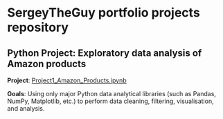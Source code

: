 # SergeyTheGuy portfolio projects repository
## Python Project: Exploratory data analysis of Amazon products
**Project**: [Project1_Amazon_Products.ipynb](https://github.com/SergeyTheGuy/Data-Analysis-Portfolio/blob/cef73cec4d7c0d523062b871f6823fbd81e498d2/PYTHON_projects/Project1_Amazon_Products.ipynb)

**Goals**: Using only major Python data analytical libraries (such as Pandas, NumPy, Matplotlib, etc.) to perform data cleaning, filtering, visualisation, and analysis.
